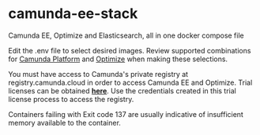 # camunda-ee-stack
Camunda EE, Optimize and Elasticsearch, all in one docker compose file 

Edit the .env file to select desired images.
Review supported combinations for [Camunda Platform](https://docs.camunda.org/manual/latest/introduction/supported-environments/) and [Optimize](https://docs.camunda.org/optimize/latest/technical-guide/supported-environments/) when making these selections.

You must have access to Camunda's private registry at registry.camunda.cloud in order to access Camunda EE and Optimize. Trial licenses can be obtained [**here**](https://camunda.com/download/enterprise/).  Use the credentials created in this trial license process to access the registry. 

Containers failing with Exit code 137 are usually indicative of insufficient memory available to the container.
